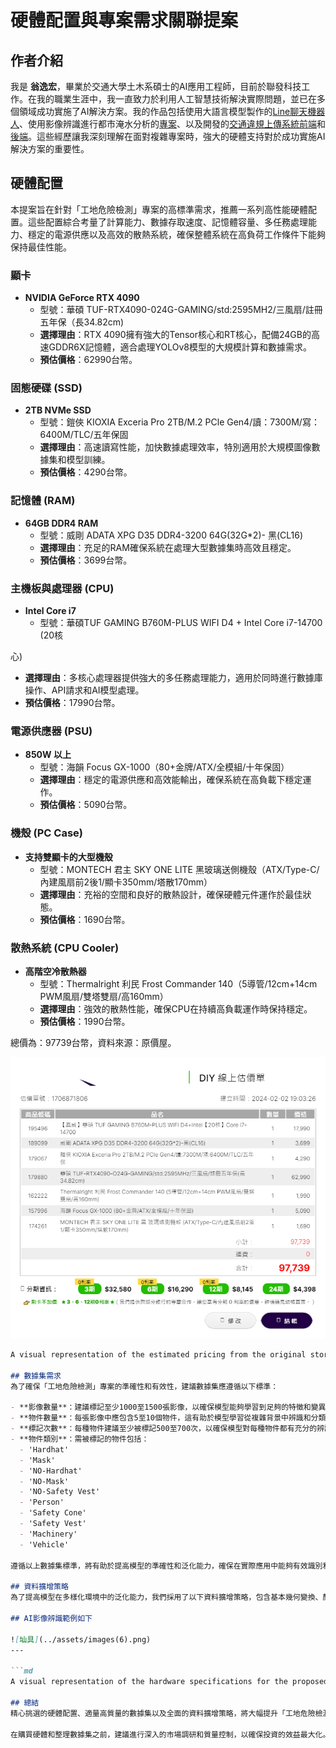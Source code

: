 # 硬體配置與專案需求關聯提案

## 作者介紹
我是 __翁逸宏__，畢業於交通大學土木系碩士的AI應用工程師，目前於聯發科技工作。在我的職業生涯中，我一直致力於利用人工智慧技術解決實際問題，並已在多個領域成功實施了AI解決方案。我的作品包括使用大語言模型製作的[Line聊天機器人](https://github.com/yihong1120/Azure-Line-Chatbot)、使用影像辨識進行都市淹水分析的[專案](https://github.com/yihong1120/CCTV-Inundation-Detection)、以及開發的[交通違規上傳系統前端](https://github.com/yihong1120/traffic_report_front_flutter)和[後端](https://github.com/yihong1120/Traffic-Violation-Report-System)。這些經歷讓我深刻理解在面對複雜專案時，強大的硬體支持對於成功實施AI解決方案的重要性。

## 硬體配置

本提案旨在針對「工地危險檢測」專案的高標準需求，推薦一系列高性能硬體配置。這些配置綜合考量了計算能力、數據存取速度、記憶體容量、多任務處理能力、穩定的電源供應以及高效的散熱系統，確保整體系統在高負荷工作條件下能夠保持最佳性能。

### 顯卡
- **NVIDIA GeForce RTX 4090**
  - 型號：華碩 TUF-RTX4090-024G-GAMING/std:2595MH2/三風扇/註冊五年保（長34.82cm)
  - **選擇理由**：RTX 4090擁有強大的Tensor核心和RT核心，配備24GB的高速GDDR6X記憶體，適合處理YOLOv8模型的大規模計算和數據需求。
  - **預估價格**：62990台幣。

### 固態硬碟 (SSD)
- **2TB NVMe SSD**
  - 型號：鎧俠 KIOXIA Exceria Pro 2TB/M.2 PCle Gen4/讀：7300M/寫：6400M/TLC/五年保固
  - **選擇理由**：高速讀寫性能，加快數據處理效率，特別適用於大規模圖像數據集和模型訓練。
  - **預估價格**：4290台幣。

### 記憶體 (RAM)
- **64GB DDR4 RAM**
  - 型號：威剛 ADATA XPG D35 DDR4-3200 64G(32G*2)- 黑(CL16)
  - **選擇理由**：充足的RAM確保系統在處理大型數據集時高效且穩定。
  - **預估價格**：3699台幣。

### 主機板與處理器 (CPU)
- **Intel Core i7**
  - 型號：華碩TUF GAMING B760M-PLUS WIFI D4 + Intel Core i7-14700 (20核

心)
  - **選擇理由**：多核心處理器提供強大的多任務處理能力，適用於同時進行數據庫操作、API請求和AI模型處理。
  - **預估價格**：17990台幣。

### 電源供應器 (PSU)
- **850W 以上**
  - 型號：海韻 Focus GX-1000（80+金牌/ATX/全模組/十年保固）
  - **選擇理由**：穩定的電源供應和高效能輸出，確保系統在高負載下穩定運作。
  - **預估價格**：5090台幣。

### 機殼 (PC Case)
- **支持雙顯卡的大型機殼**
  - 型號：MONTECH 君主 SKY ONE LITE 黑玻璃送側機殼（ATX/Type-C/內建風扇前2後1/顯卡350mm/塔散170mm）
  - **選擇理由**：充裕的空間和良好的散熱設計，確保硬體元件運作於最佳狀態。
  - **預估價格**：1690台幣。

### 散熱系統 (CPU Cooler)
- **高階空冷散熱器**
  - 型號：Thermalright 利民 Frost Commander 140（5導管/12cm+14cm PWM風扇/雙塔雙扇/高160mm）
  - **選擇理由**：強效的散熱性能，確保CPU在持續高負載運作時保持穩定。
  - **預估價格**：1990台幣。

總價為：97739台幣，資料來源：原價屋。

![原價屋估價表](../assets/sinya-1706871806.png)  
  
  
  
  
  
  
  
  
  
  
  
  
  
  
  
  
  
  
  
  
  
```md
A visual representation of the estimated pricing from the original store."}

## 數據集需求
為了確保「工地危險檢測」專案的準確性和有效性，建議數據集應遵循以下標準：

- **影像數量**：建議標記至少1000至1500張影像，以確保模型能夠學習到足夠的特徵和變異性。
- **物件數量**：每張影像中應包含5至10個物件，這有助於模型學習從複雜背景中辨識和分類物件。
- **標記次數**：每種物件建議至少被標記500至700次，以確保模型對每種物件都有充分的辨識能力。
- **物件類別**：需被標記的物件包括：
  - 'Hardhat'
  - 'Mask'
  - 'NO-Hardhat'
  - 'NO-Mask'
  - 'NO-Safety Vest'
  - 'Person'
  - 'Safety Cone'
  - 'Safety Vest'
  - 'Machinery'
  - 'Vehicle'

遵循以上數據集標準，將有助於提高模型的準確性和泛化能力，確保在實際應用中能夠有效識別和預測危險情況。

## 資料擴增策略
為了提高模型在多樣化環境中的泛化能力，我們採用了以下資料擴增策略，包含基本幾何變換、顏色調整、模糊和噪聲添加等，旨在模擬不同光照和環境條件下的影像，從而增強模型的魯棒性和預測準確率。

## AI影像辨識範例如下

![圸具](../assets/images(6).png)  
---  
  
```md
A visual representation of the hardware specifications for the proposed configuration.

## 總結
精心挑選的硬體配置、適量高質量的數據集以及全面的資料擴增策略，將大幅提升「工地危險檢測」專案的計算能力和效率。這套方案考慮到了專案的多面性需求，包括硬體配置、數據集規範及資料處理策略，以確保系統在各方面都能達到最優性能。

在購買硬體和整理數據集之前，建議進行深入的市場調研和質量控制，以確保投資的效益最大化。這樣，我們不僅能以合理的價格獲得高品質的硬體和數據，還能確保整個系統的長期性能和穩定性，為公司帶來持續的投資回報。